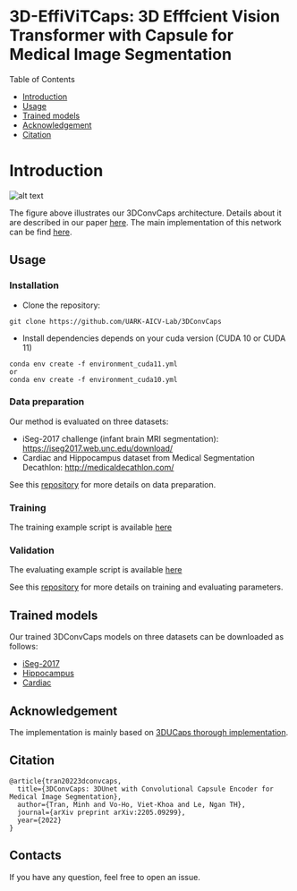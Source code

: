 # 3D-EffiViTCaps: 3D Efffcient Vision Transformer with Capsule for Medical Image Segmentation
Table of Contents
* [Introduction](#introduction)
* [Usage](#usage)
* [Trained models](#trained-models)
* [Acknowledgement](#acknowledgement)
* [Citation](#citation)

# Introduction
![alt text](imgs/3dconvcaps.png "3DConvCaps architecture")

The figure above illustrates our 3DConvCaps architecture. Details about it are described in our paper [here](https://arxiv.org/abs/2205.09299). The main implementation of this network can be find [here](module/mod_ucaps.py).

## Usage

### Installation
- Clone the repository:
```
git clone https://github.com/UARK-AICV-Lab/3DConvCaps
```

- Install dependencies depends on your cuda version (CUDA 10 or CUDA 11)
```
conda env create -f environment_cuda11.yml
or
conda env create -f environment_cuda10.yml
```

### Data preparation
Our method is evaluated on three datasets:
* iSeg-2017 challenge (infant brain MRI segmentation): <https://iseg2017.web.unc.edu/download/>
* Cardiac and Hippocampus dataset from Medical Segmentation Decathlon: <http://medicaldecathlon.com/>

See this [repository](https://github.com/VinAIResearch/3D-UCaps) for more details on data preparation.

### Training
The training example script is available [here](scripts/train_3dconvcaps.sh)

### Validation
The evaluating example script is available [here](scripts/eval_3dconvcaps.sh)

See this [repository](https://github.com/VinAIResearch/3D-UCaps) for more details on training and evaluating parameters.

## Trained models
Our trained 3DConvCaps models on three datasets can be downloaded as follows: 

- [iSeg-2017](https://uark-my.sharepoint.com/:u:/g/personal/minht_uark_edu/EcXhqKrOfp9BiAhru2x0vwABSeew_qcQ-RSTA8NYmYO0xg?e=ZPI0Nj)
- [Hippocampus](https://uark-my.sharepoint.com/:u:/g/personal/minht_uark_edu/Eag8cZNDQ7FMietkIa4RodMB8dMXcaMS9eXzJfnrubbZTw?e=fWqP3h)
- [Cardiac](https://uark-my.sharepoint.com/:u:/g/personal/minht_uark_edu/EeqQ4YJ9LSZDhpJ8eDehfLMBBGTnY4ovlvkBAHODATe4Lg?e=6NZA8G)


## Acknowledgement
The implementation is mainly based on [3DUCaps thorough implementation](https://github.com/VinAIResearch/3D-UCaps).
## Citation
```
@article{tran20223dconvcaps,
  title={3DConvCaps: 3DUnet with Convolutional Capsule Encoder for Medical Image Segmentation},
  author={Tran, Minh and Vo-Ho, Viet-Khoa and Le, Ngan TH},
  journal={arXiv preprint arXiv:2205.09299},
  year={2022}
}
```
## Contacts
If you have any question, feel free to open an issue.

